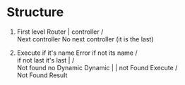 # Structure

1. First level
                    Router
                       |
                  controller
                   /       \
    Next controller       No next controller (it is the last)


2. Execute if it's name        Error if not its name
                                /           \
                    if not last            it's  last
                        |                  /        \
                    Not found          no Dynamic   Dynamic
                                          |             |
                                        not Found   Execute
                                                    /       \
                                                Not Found   Result
